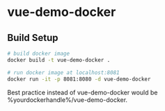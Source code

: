 # vue-demo-docker
## Build Setup

``` bash
# build docker image
docker build -t vue-demo-docker .

# run docker image at localhost:8081
docker run -it -p 8081:8080 -d vue-demo-docker
```
Best practice instead of vue-demo-docker would be %yourdockerhandle%/vue-demo-docker.
